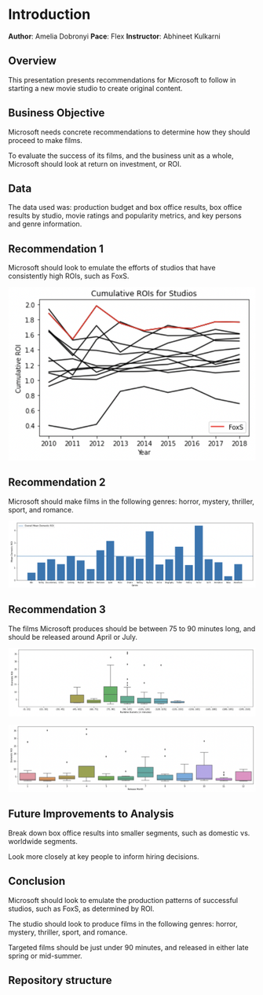 # Introduction

**Author**: Amelia Dobronyi
**Pace**: Flex
**Instructor**: Abhineet Kulkarni

## Overview

This presentation presents recommendations for Microsoft to follow in starting a new movie studio to create original content.

## Business Objective

Microsoft needs concrete recommendations to determine how they should proceed to make films.

To evaluate the success of its films, and the business unit as a whole, Microsoft should look at return on investment, or ROI.

## Data

The data used was: production budget and box office results, box office results by studio, movie ratings and popularity metrics, and key persons and genre information.

## Recommendation 1

Microsoft should look to emulate the efforts of studios that have consistently high ROIs, such as FoxS.

![fig1](./figures/fig4.png)

## Recommendation 2

Microsoft should make films in the following genres: horror, mystery, thriller, sport, and romance.

![fig2](./figures/fig5.png)

## Recommendation 3

The films Microsoft produces should be between 75 to 90 minutes long, and should be released around April or July.

![fig3](./figures/fig6.png)

![fig3](./figures/fig7.png)

## Future Improvements to Analysis

Break down box office results into smaller segments, such as domestic vs. worldwide segments.

Look more closely at key people to inform hiring decisions.

## Conclusion 

Microsoft should look to emulate the production patterns of successful studios, such as FoxS, as determined by ROI.

The studio should look to produce films in the following genres: horror, mystery, thriller, sport, and romance.

Targeted films should be just under 90 minutes, and released in either late spring or mid-summer.

## Repository structure

